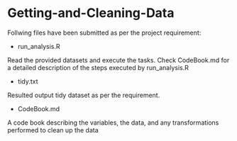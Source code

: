 # Getting-and-Cleaning-Data

Follwing files have been submitted as per the project requirement:

* run_analysis.R 

Read the provided datasets and execute the tasks. Check CodeBook.md for a detailed description of the steps executed by run_analysis.R

* tidy.txt

Resulted output tidy dataset as per the requirement.

* CodeBook.md

A code book describing the variables, the data, and any transformations performed to clean up the data

